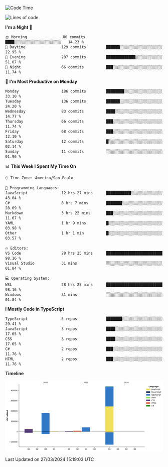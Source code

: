 <!--START_SECTION:waka-->
![Code Time](http://img.shields.io/badge/Code%20Time-2%2C396%20hrs%2033%20mins-blue)

![Lines of code](https://img.shields.io/badge/From%20Hello%20World%20I%27ve%20Written-696.8%20thousand%20lines%20of%20code-blue)

**I'm a Night 🦉** 

```text
🌞 Morning                80 commits          ████░░░░░░░░░░░░░░░░░░░░░   14.23 % 
🌆 Daytime                129 commits         ██████░░░░░░░░░░░░░░░░░░░   22.95 % 
🌃 Evening                287 commits         █████████████░░░░░░░░░░░░   51.07 % 
🌙 Night                  66 commits          ███░░░░░░░░░░░░░░░░░░░░░░   11.74 % 
```
📅 **I'm Most Productive on Monday** 

```text
Monday                   186 commits         ████████░░░░░░░░░░░░░░░░░   33.10 % 
Tuesday                  136 commits         ██████░░░░░░░░░░░░░░░░░░░   24.20 % 
Wednesday                83 commits          ████░░░░░░░░░░░░░░░░░░░░░   14.77 % 
Thursday                 66 commits          ███░░░░░░░░░░░░░░░░░░░░░░   11.74 % 
Friday                   68 commits          ███░░░░░░░░░░░░░░░░░░░░░░   12.10 % 
Saturday                 12 commits          █░░░░░░░░░░░░░░░░░░░░░░░░   02.14 % 
Sunday                   11 commits          ░░░░░░░░░░░░░░░░░░░░░░░░░   01.96 % 
```


📊 **This Week I Spent My Time On** 

```text
🕑︎ Time Zone: America/Sao_Paulo

💬 Programming Languages: 
JavaScript               12 hrs 27 mins      ███████████░░░░░░░░░░░░░░   43.04 % 
C#                       8 hrs 7 mins        ███████░░░░░░░░░░░░░░░░░░   28.09 % 
Markdown                 3 hrs 22 mins       ███░░░░░░░░░░░░░░░░░░░░░░   11.67 % 
YAML                     1 hr 9 mins         █░░░░░░░░░░░░░░░░░░░░░░░░   03.98 % 
Other                    1 hr 1 min          █░░░░░░░░░░░░░░░░░░░░░░░░   03.57 % 

🔥 Editors: 
VS Code                  28 hrs 25 mins      █████████████████████████   98.16 % 
Visual Studio            31 mins             ░░░░░░░░░░░░░░░░░░░░░░░░░   01.84 % 

💻 Operating System: 
WSL                      28 hrs 25 mins      █████████████████████████   98.16 % 
Windows                  31 mins             ░░░░░░░░░░░░░░░░░░░░░░░░░   01.84 % 
```

**I Mostly Code in TypeScript** 

```text
TypeScript               5 repos             ███████░░░░░░░░░░░░░░░░░░   29.41 % 
JavaScript               3 repos             ████░░░░░░░░░░░░░░░░░░░░░   17.65 % 
CSS                      3 repos             ████░░░░░░░░░░░░░░░░░░░░░   17.65 % 
C#                       2 repos             ███░░░░░░░░░░░░░░░░░░░░░░   11.76 % 
HTML                     2 repos             ███░░░░░░░░░░░░░░░░░░░░░░   11.76 % 
```



**Timeline**

![Lines of Code chart](https://raw.githubusercontent.com/jonhoffmam/jonhoffmam/master/assets/bar_graph.png)


 Last Updated on 27/03/2024 15:19:03 UTC
<!--END_SECTION:waka-->
